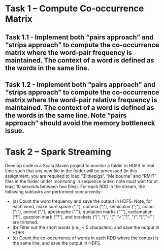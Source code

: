 # Task 1 – Compute Co-occurrence Matrix
## Task 1.1 - Implement both “pairs approach” and “strips approach” to compute the co-occurrence matrix where the word-pair frequency is maintained. The context of a word is defined as the words in the same line.

## Task 1.2 - Implement both “pairs approach” and “strips approach” to compute the co-occurrence matrix where the word-pair relative frequency is maintained. The context of a word is defined as the words in the same line. Note “pairs approach” should avoid the memory bottleneck issue.

# Task 2 – Spark Streaming
Develop code in a Scala Maven project to monitor a folder in HDFS in real time such that any new file in the folder will be processed (in this assignment, you are required to load “3littlepigs”, “Melbourne” and “RMIT” files in the folder under monitoring in sequence order; note must wait for at least 10 seconds between two files). For each RDD in the stream, the following subtasks are performed concurrently:
- (a) Count the word frequency and save the output in HDFS.
Note, for each word, make sure space (" "), comma (","), semicolon (";"), colon (":"), period ("."), apostrophe (“’”), quotation marks (“””), exclamation (“!”), question mark (“?”), and brackets ("[", “{”, “(”, “<”,"]", “)”, “}”,”>” ) are trimmed.
- (b) Filter out the short words (i.e., < 5 characters) and save the output in HDFS.
- (c) Count the co-occurrence of words in each RDD where the context is the same line; and save the
output in HDFS.
